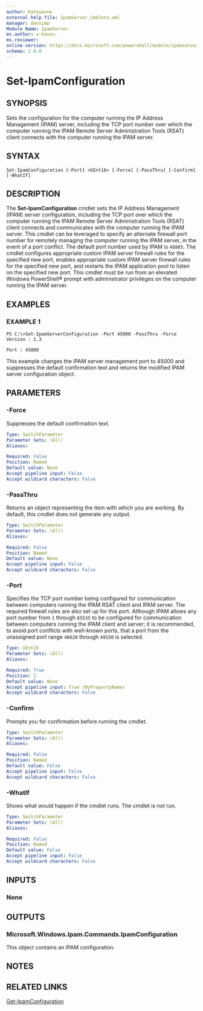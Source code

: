 ```yaml
---
author: Kateyanne
external help file: IpamServer_Cmdlets.xml
manager: dansimp
Module Name: IpamServer
ms.author: v-kaunu
ms.reviewer: 
online version: https://docs.microsoft.com/powershell/module/ipamserver/set-ipamconfiguration?view=windowsserver2012-ps&wt.mc_id=ps-gethelp
schema: 2.0.0
---
```


# Set-IpamConfiguration

## SYNOPSIS
Sets the configuration for the computer running the IP Address Management (IPAM) server, including the TCP port number over which the computer running the IPAM Remote Server Administration Tools (RSAT) client connects with the computer running the IPAM server.

## SYNTAX

```
Set-IpamConfiguration [-Port] <UInt16> [-Force] [-PassThru] [-Confirm] [-WhatIf]
```

## DESCRIPTION
The **Set-IpamConfiguration** cmdlet sets the IP Address Management (IPAM) server configuration, including the TCP port over which the computer running the IPAM Remote Server Administration Tools (RSAT) client connects and communicates with the computer running the IPAM server.
This cmdlet can be leveraged to specify an alternate firewall port number for remotely managing the computer running the IPAM server, in the event of a port conflict.
The default port number used by IPAM is `48885`.
The cmdlet configures appropriate custom IPAM server firewall rules for the specified new port, enables appropriate custom IPAM server firewall rules for the specified new port, and restarts the IPAM application pool to listen on the specified new port.
This cmdlet must be run from an elevated Windows PowerShell® prompt with administrator privileges on the computer running the IPAM server.

## EXAMPLES

### EXAMPLE 1
```
PS C:\>Set-IpamServerConfiguration -Port 45000 -PassThru -Force
Version : 1.3 
 
Port : 45000
```

This example changes the IPAM server management port to 45000 and suppresses the default confirmation text and returns the modified IPAM server configuration object.

## PARAMETERS

### -Force
Suppresses the default confirmation text.

```yaml
Type: SwitchParameter
Parameter Sets: (All)
Aliases: 

Required: False
Position: Named
Default value: None
Accept pipeline input: False
Accept wildcard characters: False
```

### -PassThru
Returns an object representing the item with which you are working.
By default, this cmdlet does not generate any output.

```yaml
Type: SwitchParameter
Parameter Sets: (All)
Aliases: 

Required: False
Position: Named
Default value: None
Accept pipeline input: False
Accept wildcard characters: False
```

### -Port
Specifies the TCP port number being configured for communication between computers running the IPAM RSAT client and IPAM server.
The required firewall rules are also set up for this port.
Although IPAM allows any port number from `1` through `65535` to be configured for communication between computers running the IPAM client and server; it is recommended, to avoid port conflicts with well-known ports, that a port from the unassigned port range `48620` through `49150` is selected.

```yaml
Type: UInt16
Parameter Sets: (All)
Aliases: 

Required: True
Position: 2
Default value: None
Accept pipeline input: True (ByPropertyName)
Accept wildcard characters: False
```

### -Confirm
Prompts you for confirmation before running the cmdlet.

```yaml
Type: SwitchParameter
Parameter Sets: (All)
Aliases: 

Required: False
Position: Named
Default value: False
Accept pipeline input: False
Accept wildcard characters: False
```

### -WhatIf
Shows what would happen if the cmdlet runs.
The cmdlet is not run.

```yaml
Type: SwitchParameter
Parameter Sets: (All)
Aliases: 

Required: False
Position: Named
Default value: False
Accept pipeline input: False
Accept wildcard characters: False
```

## INPUTS

### None

## OUTPUTS

### Microsoft.Windows.Ipam.Commands.IpamConfiguration
This object contains an IPAM configuration.

## NOTES

## RELATED LINKS

[Get-IpamConfiguration](./Get-IpamConfiguration.md)

